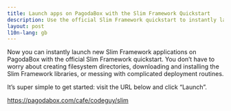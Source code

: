 ```yaml
---
title: Launch apps on PagodaBox with the Slim Framework Quickstart
description: Use the official Slim Framework quickstart to instantly launch Slim Framework applications on the PagodaBox platform.
layout: post
l10n-lang: gb
---
```


Now you can instantly launch new Slim Framework applications on PagodaBox with the official Slim Framework quickstart. You don’t have to worry about creating filesystem directories, downloading and installing the Slim Framework libraries, or messing with complicated deployment routines.

It’s super simple to get started: visit the URL below and click “Launch”.

<https://pagodabox.com/cafe/codeguy/slim>
